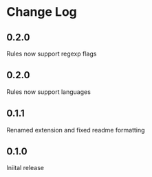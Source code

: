 # Change Log

## 0.2.0
Rules now support regexp flags

## 0.2.0
Rules now support languages

## 0.1.1

Renamed extension and fixed readme formatting

## 0.1.0

Iniital release